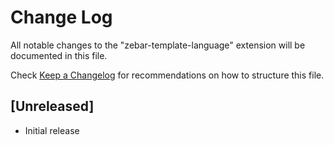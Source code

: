 # Change Log

All notable changes to the "zebar-template-language" extension will be documented in this file.

Check [Keep a Changelog](http://keepachangelog.com/) for recommendations on how to structure this file.

## [Unreleased]

- Initial release